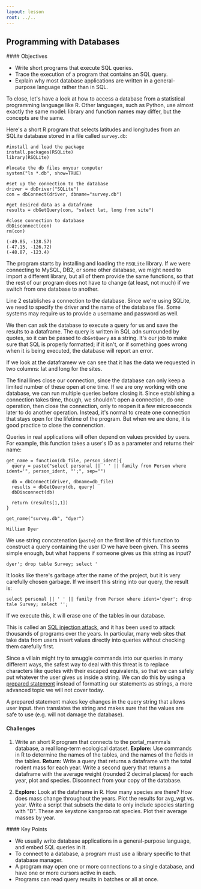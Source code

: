 ```yaml
---
layout: lesson
root: ../..
---
```


## Programming with Databases


<div class="objectives" markdown="1">
#### Objectives

*   Write short programs that execute SQL queries.
*   Trace the execution of a program that contains an SQL query.
*   Explain why most database applications are written in a general-purpose language rather than in SQL.
</div>


To close,
let's have a look at how to access a database from
a statistical programming language like R.
Other languages, such as Python, use almost exactly the same model:
library and function names may differ,
but the concepts are the same.

Here's a short R program that selects latitudes and longitudes
from an SQLite database stored in a file called `survey.db`:

<pre class="in"><code>#install and load the package
install.packages(RSQLite)
library(RSQLite)

#locate the db files onyour computer
system("ls *.db", show=TRUE)

#set up the connection to the database
driver = dbDriver("SQLite")
con = dbConnect(driver, dbname="survey.db")

#get desired data as a dataframe
results = dbGetQuery(con, "select lat, long from site")

#close connection to database
dbDisconnect(con)
rm(con)
</code></pre>

<div class="out"><pre class='out'><code>(-49.85, -128.57)
(-47.15, -126.72)
(-48.87, -123.4)
</code></pre></div>


The program starts by installing and loading the `RSQLite` library.
If we were connecting to MySQL, DB2, or some other database,
we might need to import a different library,
but all of them provide the same functions,
so that the rest of our program does not have to change
(at least, not much)
if we switch from one database to another.

Line 2 establishes a connection to the database.
Since we're using SQLite, we need to specify the driver and the name of the database file.
Some systems may require us to provide a username and password as well.

We then can ask the database to execute a query for us and save the results to a dataframe.
The query is written in SQL adn surrounded by quotes, so it can be passed to `dbGetQuery` as a string.
It's our job to make sure that SQL is properly formatted;
if it isn't,
or if something goes wrong when it is being executed,
the database will report an error.

If we look at the dataframew we can see that it has the data we requested in two columns: lat and long for the sites.

The final lines close our connection,
since the database can only keep a limited number of these open at one time. If we are ony working with one database, we can run multiple queries before closing it. 
Since establishing a connection takes time,
though,
we shouldn't open a connection,
do one operation,
then close the connection,
only to reopen it a few microseconds later to do another operation.
Instead,
it's normal to create one connection that stays open for the lifetime of the program.
But when we are done, it is good practice to close the connenction.


Queries in real applications will often depend on values provided by users.
For example,
this function takes a user's ID as a parameter and returns their name:


<pre class="in"><code>get_name = function(db_file, person_ident){
  query = paste("select personal || ' ' || family from Person where ident='", person_ident, "';", sep="")
  
  db = dbConnect(driver, dbname=db_file)
  results = dbGetQuery(db, query)
  dbDisconnect(db)
  
  return (results[1,1])
}

get_name("survey.db", "dyer")</code></pre>


<div class="out"><pre class='out'><code>William Dyer
</code></pre></div>


We use string concatenation (`paste`) on the first line of this function
to construct a query containing the user ID we have been given.
This seems simple enough,
but what happens if someone gives us this string as input?

~~~
dyer'; drop table Survey; select '
~~~

It looks like there's garbage after the name of the project,
but it is very carefully chosen garbage.
If we insert this string into our query,
the result is:

~~~
select personal || ' ' || family from Person where ident='dyer'; drop tale Survey; select '';
~~~

If we execute this,
it will erase one of the tables in our database.
  
This is called an [SQL injection attack](../../gloss.html#sql-injection-attack),
and it has been used to attack thousands of programs over the years.
In particular,
many web sites that take data from users insert values directly into queries
without checking them carefully first.
  
Since a villain might try to smuggle commands into our queries in many different ways,
the safest way to deal with this threat is
to replace characters like quotes with their escaped equivalents,
so that we can safely put whatever the user gives us inside a string.
We can do this by using a [prepared statement](../../gloss.html#prepared-statement)
instead of formatting our statements as strings, a more advanced topic we will not cover today.

A prepared statement makes key changes in the query string that allows user input. then translates the string and makes sure that the values are safe to use (e.g. will not damage the database).


#### Challenges

1.  Write an short R program that connects to the portal_mammals 	database, a real long-term ecological dataset. **Explore:** Use 	commands in R to determine the names of the tables, and the 	names of the fields in the tables. **Return:** Write a  	query that returns a dataframe with the total rodent mass for 	each year. Write a second query 	that returns a dataframe with 	the average weight (rounded 2 	decimal places) for each year, 	plot and species.  Disconnect from 	your copy of the database.

2.  **Explore:** Look at the dataframe in R. How many species are 	there? How does mass change throughout the years. Plot the 	results for avg_wgt vs. year. Write a script that subsets the 	data to only include species starting with "D". These are 	keystone kangaroo rat species. Plot their average masses by 	year.



<div class="keypoints" markdown="1">
#### Key Points

*   We usually write database applications in a general-purpose language, and embed SQL queries in it.
*   To connect to a database, a program must use a library specific to that database manager.
*   A program may open one or more connections to a single database, and have one or more cursors active in each.
*   Programs can read query results in batches or all at once.
</div>
